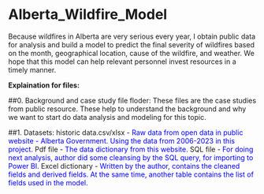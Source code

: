 # Alberta_Wildfire_Model
Because wildfires in Alberta are very serious every year, I obtain public data for analysis and build a model to predict the final severity of wildfires based on the month, geographical location, cause of the wildfire, and weather. We hope that this model can help relevant personnel invest resources in a timely manner.

**Explaination for files:**

##0. Background and case study file floder:
   These files are the case studies from public resource. These help to understand the background and why we want to start do data analysis and modeling for this topic.
   
##1. Datasets:
   historic data.csv/xlsx - <font color="blue">Raw data from open data in public website - Alberta Government. Using the data from 2006-2023 in this project.</font>
   Pdf file - <font color="blue">The data dictionary from this website.</font>
   SQL file - <font color="blue">For doing next analysis, author did some cleansing by the SQL query, for importing to Power BI.</font>
   Excel dictionary - <font color="blue">Written by the author, contains the cleaned fields and derived fields. At the same time, another table contains the list of fields used in the model.</font>
   
